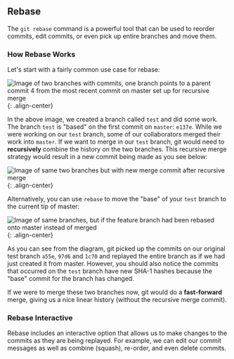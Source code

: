 [//]: # "This is used in the Git Out of Trouble course"

## Rebase

The `git rebase` command is a powerful tool that can be used to reorder commits, edit commits, or even pick up entire branches and move them.

### How Rebase Works

Let's start with a fairly common use case for rebase:

![Image of two branches with commits, one branch points to a parent commit 4 from the most recent commit on master set up for recursive merge]({{site.baseurl}}/images/git-rebase-before.png){: .align-center}

 In the above image, we created a branch called `test` and did some work. The branch `test` is "based" on the first commit on `master`: `e137e`. While we were working on our `test` branch, some of our collaborators merged their work into `master`. If we want to merge in our `test` branch, git would need to **recursively** combine the history on the two branches. This recursive merge strategy would result in a new commit being made as you see below:

 ![Image of same two branches but with new merge commit after recursive merge ]({{site.baseurl}}/images/git-merge-recursive.png){: .align-center}

 Alternatively, you can use `rebase` to move the "base" of your `test` branch to the current tip of master:

 ![Image of same branches, but if the feature branch had been rebased onto master instead of merged]({{site.baseurl}}/images/git-rebase-after.png){: .align-center}

 As you can see from the diagram, git picked up the commits on our original test branch `a55e`, `97d6` and `1c70` and replayed the entire branch as if we had just created it from master. However, you should also notice the commits that occurred on the `test` branch have new SHA-1 hashes because the "base" commit for the branch has changed.

 If we were to merge these two branches now, git would do a **fast-forward** merge, giving us a nice linear history (without the recursive merge commit).

### Rebase Interactive

 Rebase includes an interactive option that allows us to make changes to the commits as they are being replayed. For example, we can edit our commit messages as well as combine (squash), re-order, and even delete commits.  
